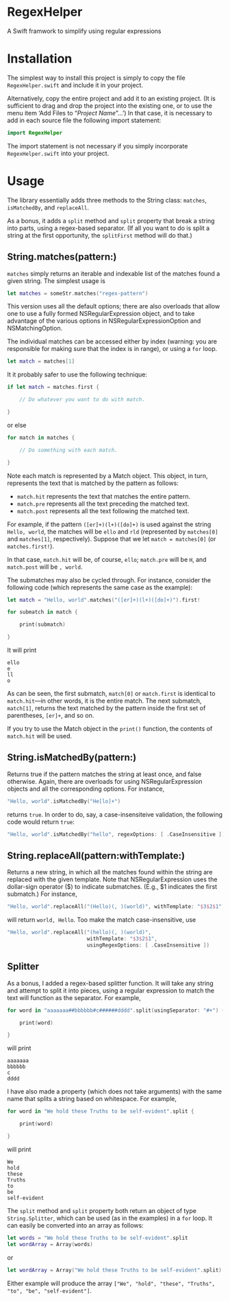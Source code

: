# RegexHelper
A Swift framwork to simplify using regular expressions

# Installation
The simplest way to install this project is simply to copy the file `RegexHelper.swift` and include it in your project.

Alternatively, copy the entire project and add it to an existing project. (It is sufficient to drag and drop the project into the existing one, or to use the menu item ‘Add Files to “_Project Name_”…’) In that case, it is necessary to add in each source file the following import statement:

```swift
import RegexHelper
```

The import statement is not necessary if you simply incorporate `RegexHelper.swift` into your project.

# Usage

The library essentially adds three methods to the String class: `matches`, `isMatchedBy`, and `replaceAll`.

As a bonus, it adds a `split` method and `split` property that break a string into parts, using a regex-based separator. (If all you want to do is split a string at the first opportunity, the `splitFirst` method will do that.)

## String.matches(pattern:)

`matches` simply returns an iterable and indexable list of the matches found a given string. The simplest usage is

```swift
let matches = someStr.matches("regex-pattern")
```

This version uses all the default options; there are also overloads that allow one to use a fully formed NSRegularExpression object, and to take advantage of the various options in NSRegularExpressionOption and NSMatchingOption.

The individual matches can be accessed either by index (warning: you are responsible for making sure that the index is in range), or using a `for` loop.

```swift    
let match = matches[1]
```

It it probably safer to use the following technique:

```swift    
if let match = matches.first {

    // Do whatever you want to do with match.

}
```
    
or else

```swift
for match in matches {

    // Do something with each match.

}
```

Note each match is represented by a Match object. This object, in turn, represents the text that is matched by the pattern as follows:

 - `match.hit` represents the text that matches the entire pattern.
 - `match.pre` represents all the text preceding the matched text.
 - `match.post` represents all the text following the matched text.

For example, if the pattern `([er]+)(l+)([do]+)` is used against the string `Hello, world`, the matches will be `ello` and `rld` (represented by `matches[0]` and `matches[1]`, respectively). Suppose that we let `match = matches[0]` (or `matches.first!`).

In that case, `match.hit` will be, of course, `ello`; `match.pre` will be `H`, and `match.post` will be `, world`.

The submatches may also be cycled through. For instance, consider the following code (which represents the same case as the example):

```swift
let match = "Hello, world".matches("([er]+)(l+)([do]+)").first!

for submatch in match {

    print(submatch)

}
```

It will print

```
ello
e
ll
o
```

As can be seen, the first submatch, `match[0]` or `match.first` is identical to `match.hit`—in other words, it is the entire match. The next submatch, `match[1]`, returns the text matched by the pattern inside the first set of parentheses, `[er]+`, and so on.

If you try to use the Match object in the `print()` function, the contents of `match.hit` will be used.

## String.isMatchedBy(pattern:)

Returns true if the pattern matches the string at least once, and false otherwise. Again, there are overloads for using NSRegularExpression objects and all the corresponding options. For instance,

```swift
"Hello, world".isMatchedBy("He[lo]+")
```

returns `true`. In order to do, say, a case-insensiteive validation, the following code would return `true`:

```swift
"Hello, world".isMatchedBy("hello", regexOptions: [ .CaseInsensitive ])
```

## String.replaceAll(pattern:withTemplate:)

Returns a new string, in which all the matches found within the string are replaced with the given template. Note that NSRegularExpression uses the dollar-sign operator ($) to indicate submatches. (E.g., $1 indicates the first submatch.) For instance,

```swift
"Hello, world".replaceAll("(Hello)(, )(world)", withTemplate: "$3$2$1")
```

will return `world, Hello`. Too make the match case-insensitive, use

```swift
"Hello, world".replaceAll("(hello)(, )(world)",
                          withTemplate: "$3$2$1",
                          usingRegexOptions: [ .CaseInsensitive ])
```

## Splitter

As a bonus, I added a regex-based splitter function. It will take any string and attempt to split it into pieces, using a regular expression to match the text will function as the separator. For example,

```swift
for word in "aaaaaaa##bbbbbb#c######dddd".split(usingSeparator: "#+") {

    print(word)

}
```

will print


```
aaaaaaa
bbbbbb
c
dddd
```

I have also made a property (which does not take arguments) with the same name that splits a string based on whitespace. For example,

```swift
for word in "We hold these Truths to be self-evident".split {

    print(word)

}
```

will print


```
We
hold
these
Truths
to
be
self-evident
```


The `split` method and `split` property both return an object of type `String.Splitter`, which can be used (as in the examples) in a `for` loop. It can easily be converted into an array as follows:

```swift
let words = "We hold these Truths to be self-evident".split
let wordArray = Array(words)
```

or

```swift
let wordArray = Array("We hold these Truths to be self-evident".split)
```

Either example will produce the array `["We", "hold", "these", "Truths", "to", "be", "self-evident"]`.
